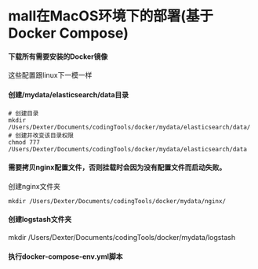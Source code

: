 # mall在MacOS环境下的部署(基于Docker Compose)


#### 下载所有需要安装的Docker镜像
这些配置跟linux下一模一样

#### 创建/mydata/elasticsearch/data目录
```
# 创建目录
mkdir /Users/Dexter/Documents/codingTools/docker/mydata/elasticsearch/data/
# 创建并改变该目录权限
chmod 777 /Users/Dexter/Documents/codingTools/docker/mydata/elasticsearch/data
```
#### 需要拷贝nginx配置文件，否则挂载时会因为没有配置文件而启动失败。
创建nginx文件夹
```
mkdir /Users/Dexter/Documents/codingTools/docker/mydata/nginx/
```
#### 创建logstash文件夹
mkdir /Users/Dexter/Documents/codingTools/docker/mydata/logstash

#### 执行docker-compose-env.yml脚本

